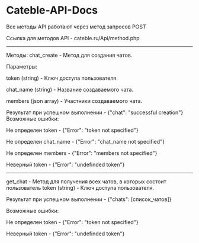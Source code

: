 # Cateble-API-Docs
Все методы API работают через метод запросов POST


Ссылка для методов API - cateble.ru/Api/method.php


------------------------------------------------------------


Методы:
chat_create - Метод для создания чатов.


Параметры:

token (string) - Ключ доступа пользователя.

chat_name (string) - Название создаваемого чата.

members (json array) - Участники создаваемого чата.


Результат при успешном выполнении - {"chat": "successful creation"}
Возможные ошибки:


Не определен token - {"Error": "token not specified"}


Не определен chat_name - {"Error": "chat_name not specified"}


Не определен members - {"Error": "members not specified"}


Неверный token - {"Error": "undefinded token"}

------------------------------------------------------------

get_chat - Метод для получения всех чатов, в которых состоит пользователь
token (string) - Ключ доступа пользователя.


Результат при успешном выполнении - {"chats": [список_чатов]}


Возможные ошибки:


Не определен token - {"Error": "token not specified"}


Неверный token - {"Error": "undefinded token"}
